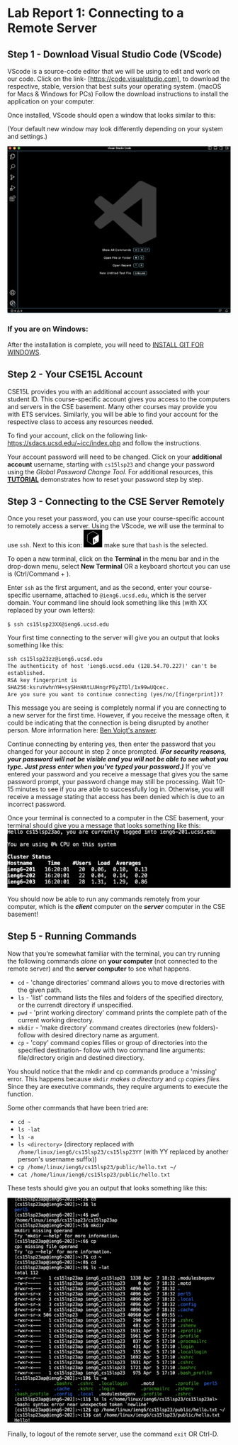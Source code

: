 # Lab Report 1: Connecting to a Remote Server


## Step 1 - Download Visual Studio Code (VScode)
VScode is a source-code editor that we will be using to edit and work on our code.
Click on the link- [https://code.visualstudio.com], to download the respective, stable, version that best suits your operating system. (macOS for Macs & Windows for PCs) Follow the download instructions to install the application on your computer. 

Once installed, VScode should open a window that looks similar to this:

(Your default new window may look differently depending on your system and settings.)

![Image](firstWindow.png)

### If you are on Windows:

After the installation is complete, you will need to [INSTALL GIT FOR WINDOWS](https://gitforwindows.org/).

## Step 2 - Your CSE15L Account
CSE15L provides you with an additional account associated with your student ID. This course-specific account gives you access to the computers and servers in the CSE basement. Many other courses may provide you with ETS services. Similarly, you will be able to find your account for the respective class to access any resources needed. 

To find your account, click on the following link- https://sdacs.ucsd.edu/~icc/index.php and follow the instructions. 

Your account password will need to be changed. Click on your **additional account** username, starting with `cs15lsp23` and change your password using the *Global Password Change Tool.* For additional resources, this **[TUTORIAL](https://drive.google.com/file/d/17IDZn8Qq7Q0RkYMxdiIR0o6HJ3B5YqSW/view)** demonstrates how to reset your password step by step. 

## Step 3 - Connecting to the CSE Server Remotely
Once you reset your password, you can use your course-specific account to remotely access a server. Using the VScode, we will use the terminal to use `ssh`. Next to this icon: ![Image](terminalIcon.png) make sure that `bash` is the selected. 

To open a new terminal, click on the **Terminal** in the menu bar and in the drop-down menu, select **New Terminal** OR a keyboard shortcut you can use is (Ctrl/Command + ). 

Enter `ssh` as the first argument, and as the second, enter your course-specific username, attached to `@ieng6.ucsd.edu`, which is the server domain. Your command line should look something like this (with XX replaced by your own letters): 

` $ ssh cs15lsp23XX@ieng6.ucsd.edu      ` 

Your first time connecting to the server will give you an output that looks something like this:

```
ssh cs15lsp23zz@ieng6.ucsd.edu
The authenticity of host 'ieng6.ucsd.edu (128.54.70.227)' can't be established.
RSA key fingerprint is SHA256:ksruYwhnYH+sySHnHAtLUHngrPEyZTDl/1x99wUQcec.
Are you sure you want to continue connecting (yes/no/[fingerprint])? 
```

This message you are seeing is completely normal if you are connecting to a new server for the first time. However, if you receive the message often, it could be indicating that the connection is being disrupted by another person. More information here: [Ben Voigt's answer](https://superuser.com/questions/421074/ssh-the-authenticity-of-host-host-cant-be-established/421084#421084).

Continue connecting by entering yes, then enter the password that you changed for your account in step 2 once prompted. ***(For security reasons, your password will not be visible and you will not be able to see what you type. Just press enter when you've typed your password.)*** If you've entered your password and you receive a message that gives you the same password prompt, your password change may still be processing. Wait 10-15 minutes to see if you are able to successfully log in. Otherwise, you will receive a message stating that access has been denied which is due to an incorrect password. 

Once your terminal is connected to a computer in the CSE basement, your terminal should give you a message that looks something like this: 
![Image](login.png)

You should now be able to run any commands remotely from your computer, which is the ***client*** computer on the ***server*** computer in the CSE basement!

## Step 5 - Running Commands
Now that you're somewhat familiar with the terminal, you can try running the following commands *alone* on **your computer** (not connected to the remote server) and the **server computer** to see what happens.
  * `cd` - 'change directories' command allows you to move directories with the given path.
  * `ls` - 'list' command lists the files and folders of the specified directory, or the currendt directory if unspecified. 
  * `pwd` - 'print working directory' command prints the complete path of the current working directory. 
  * `mkdir` - 'make directory' command creates directories (new folders)- follow with desired directory name as argument. 
  * `cp` - 'copy' command copies filies or group of directories into the specified destination- follow with two command line arguments: file/directory origin and destined directiory.

You should notice that the mkdir and cp commands produce a 'missing' error. This happens because `mkdir` *makes a directory* and `cp` *copies files.* Since they are executive commands, they require arguments to execute the function. 

Some other commands that have been tried are:
  * `cd ~`
  * `ls -lat`
  * `ls -a`
  * `ls <directory>` (directory replaced with `/home/linux/ieng6/cs15lsp23/cs15lsp23YY` (with YY replaced by another person's username suffix))
  * `cp /home/linux/ieng6/cs15lsp23/public/hello.txt ~/`
  * `cat /home/linux/ieng6/cs15lsp23/public/hello.txt`

These tests should give you an output that looks something like this:

![Image](commandsRun.png)

Finally, to logout of the remote server, use the command `exit` OR Ctrl-D.
